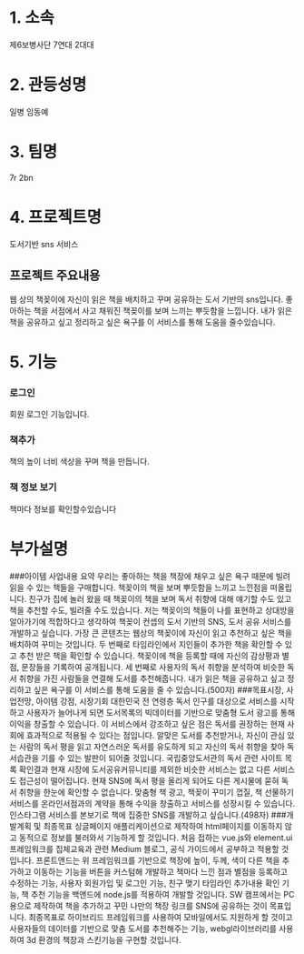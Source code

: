 # 1. 소속
제6보병사단 7연대 2대대
# 2. 관등성명
일병 임동예
# 3. 팀명
7r 2bn
# 4. 프로젝트명
도서기반 sns 서비스
## 프로젝트 주요내용
웹 상의 책꽂이에 자신이 읽은 책을 배치하고 꾸며 공유하는 도서 기반의 sns입니다.
좋아하는 책을 서점에서 사고 채워진 책꽂이를 보며 느끼는 뿌듯함을 느낍니다.
내가 읽은 책을 공유하고 싶고 정리하고 싶은 욕구를 이 서비스를 통해 도움을 줄수있습니다.
# 5. 기능
### 로그인
회원 로그인 기능입니다.
### 책추가
책의 높이 너비 색상을 꾸며 책을 만듭니다.
### 책 정보 보기
책마다 정보를 확인할수있습니다
# 부가설명
###아이템 사업내용 요약
우리는 좋아하는 책을 책장에 채우고 싶은 욕구 때문에 빌려 읽을 수 있는 책들을 구매합니다. 책꽂이의 책을 보며 뿌듯함을 느끼고 느낀점을 떠올립니다. 친구가 집에 놀러 왔을 때 책꽂이의 책을 보며 독서 취향에 대해 얘기할 수도 있고 책을 추천할 수도, 빌려줄 수도 있습니다. 저는 책꽂이의 책들이 나를 표현하고 상대방을 알아가기에 적합하다고 생각하여 책꽂이 컨셉의 도서 기반의 SNS, 도서 공유 서비스를 개발하고 싶습니다. 가장 큰 콘텐츠는 웹상의 책꽂이에 자신이 읽고 추천하고 싶은 책을 배치하여 꾸미는 것입니다. 두 번째로 타임라인에서 지인들이 추가한 책을 확인할 수 있고 추천 받은 책을 확인할 수 있습니다. 책꽂이에 책을 등록할 때에 자신의 감상평과 별점, 문장들을 기록하여 공개됩니다. 세 번째로 사용자의 독서 취향을 분석하여 비슷한 독서 취향을 가진 사람들을 연결해 도서를 추천해줍니다. 내가 읽은 책을 공유하고 싶고 정리하고 싶은 욕구를 이 서비스를 통해 도움을 줄 수 있습니다.(500자)
###목표시장, 사업전망, 아이템 강점, 시장기회
대한민국 전 연령층 독서 인구를 대상으로 서비스를 시작하고 사용자가 늘어나게 되면 도서목록의 빅데이터를 기반으로 맞춤형 도서 광고를 통해 이익을 창출할 수 있습니다. 이 서비스에서 강조하고 싶은 점은 독서를 권장하는 현재 사회에 효과적으로 적용될 수 있다는 점입니다. 알맞은 도서를 추천받거나, 자신이 관심 있는 사람의 독서 평을 읽고 자연스러운 독서를 유도하게 되고 자신의 독서 취향을 찾아 독서습관을 기를 수 있는 발판이 되어줄 것입니다. 국립중앙도서관의 독서 관련 사이트 목록 확인결과 현재 시장에 도서공유커뮤니티를 제외한 비슷한 서비스는 없고 다른 서비스도 접근성이 떨어집니다. 현재 SNS에 독서 평을 올리게 되어도 다른 게시물에 묻혀 독서 취향을 한눈에 확인할 수 없습니다. 맞춤형 책 광고, 책꽂이 꾸미기 껍질, 책 선물하기 서비스를 온라인서점과의 계약을 통해 수익을 창출하고 서비스를 성장시킬 수 있습니다. 인스타그램 서비스를 본보기로 책에 집중한 SNS를 개발하고 싶습니다.(498자)
###개발계획 및 최종목표
싱글페이지 애플리케이션으로 제작하여 html페이지를 이동하지 않고 동적으로 정보를 불러와서 기능하게 할 것입니다. 처음 접하는 vue.js와 element.ui 프레임워크를 집체교육과 관련 Medium 블로그, 공식 가이드에서 공부하고 적용할 것입니다. 프론트앤드는 위 프레임워크를 기반으로 책장에 높이, 두께, 색이 다른 책을 추가하고 이동하는 기능을 버튼을 커스텀해 개발하고 책마다 느낀 점과 별점을 등록하고 수정하는 기능, 사용자 회원가입 및 로그인 기능, 친구 맺기 타임라인 추가내용 확인 기능, 책 추천 기능을 백앤드에 node.js를 적용하여 개발할 것입니다. SW 캠프에서는 PC용으로 제작하여 책을 추가하고 꾸민 나만의 책장 링크를 SNS에 공유하는 것이 목표입니다. 최종목표로 하이브리드 프레임워크를 사용하여 모바일에서도 지원하게 할 것이고 사용자들의 데이터를 기반으로 맞춤 도서를 추천해주는 기능, webgl라이브러리를 사용하여 3d 환경의 책장과 스킨기능을 구현할 것입니다.
